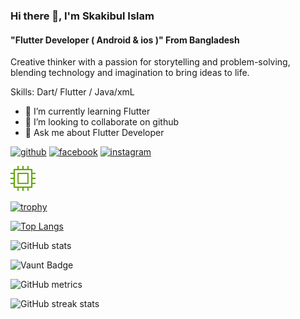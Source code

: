 ### Hi there 👋, I'm Skakibul Islam
#### "Flutter Developer ( Android & ios )" From Bangladesh


Creative thinker with a passion for storytelling and problem-solving, blending technology and imagination to bring ideas to life.

Skills:  Dart/ Flutter / Java/xmL

- 🌱 I’m currently learning Flutter 
- 👯 I’m looking to collaborate on github 
- 💬 Ask me about Flutter Developer 


[<img src='https://cdn.jsdelivr.net/npm/simple-icons@3.0.1/icons/github.svg' alt='github' height='40'>](https://github.com/shakibulislam321)  [<img src='https://cdn.jsdelivr.net/npm/simple-icons@3.0.1/icons/facebook.svg' alt='facebook' height='40'>](https://www.facebook.com/https://www.facebook.com/mdsakibulhasan.santo.5/)  [<img src='https://cdn.jsdelivr.net/npm/simple-icons@3.0.1/icons/instagram.svg' alt='instagram' height='40'>](https://www.instagram.com/https://www.instagram.com/shakibul_islam_shahto//)  

<a href='https://docs.github.com/en/developers'><img src='https://raw.githubusercontent.com/acervenky/animated-github-badges/master/assets/devbadge.gif' width='40' height='40'></a> 

[![trophy](https://github-profile-trophy.vercel.app/?username=shakibulislam321)](https://github.com/ryo-ma/github-profile-trophy)

[![Top Langs](https://github-readme-stats.vercel.app/api/top-langs/?username=shakibulislam321)](https://github.com/anuraghazra/github-readme-stats)

![GitHub stats](https://github-readme-stats.vercel.app/api?username=shakibulislam321&show_icons=true)  

![Vaunt Badge](https://api.vaunt.dev/v1/github/entities/shakibulislam321/contributions?format=svg&private=false)  

![GitHub metrics](https://metrics.lecoq.io/shakibulislam321)  

![GitHub streak stats](https://streak-stats.demolab.com/?user=shakibulislam321)  




